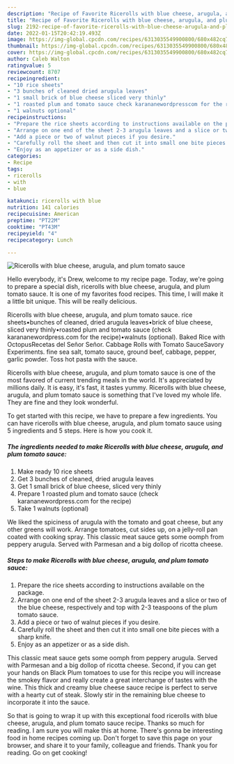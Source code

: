 ```yaml
---
description: "Recipe of Favorite Ricerolls with blue cheese, arugula, and plum tomato sauce"
title: "Recipe of Favorite Ricerolls with blue cheese, arugula, and plum tomato sauce"
slug: 2192-recipe-of-favorite-ricerolls-with-blue-cheese-arugula-and-plum-tomato-sauce
date: 2022-01-15T20:42:19.493Z
image: https://img-global.cpcdn.com/recipes/6313035549900800/680x482cq70/ricerolls-with-blue-cheese-arugula-and-plum-tomato-sauce-recipe-main-photo.jpg
thumbnail: https://img-global.cpcdn.com/recipes/6313035549900800/680x482cq70/ricerolls-with-blue-cheese-arugula-and-plum-tomato-sauce-recipe-main-photo.jpg
cover: https://img-global.cpcdn.com/recipes/6313035549900800/680x482cq70/ricerolls-with-blue-cheese-arugula-and-plum-tomato-sauce-recipe-main-photo.jpg
author: Caleb Walton
ratingvalue: 5
reviewcount: 8707
recipeingredient:
- "10 rice sheets"
- "3 bunches of cleaned dried arugula leaves"
- "1 small brick of blue cheese sliced very thinly"
- "1 roasted plum and tomato sauce check karananewordpresscom for the recipe"
- "1 walnuts optional"
recipeinstructions:
- "Prepare the rice sheets according to instructions available on the package."
- "Arrange on one end of the sheet 2-3 arugula leaves and a slice or two of the blue cheese, respectively and top with 2-3 teaspoons of the plum tomato sauce."
- "Add a piece or two of walnut pieces if you desire."
- "Carefully roll the sheet and then cut it into small one bite pieces with a sharp knife."
- "Enjoy as an appetizer or as a side dish."
categories:
- Recipe
tags:
- ricerolls
- with
- blue

katakunci: ricerolls with blue 
nutrition: 141 calories
recipecuisine: American
preptime: "PT22M"
cooktime: "PT43M"
recipeyield: "4"
recipecategory: Lunch

---
```



![Ricerolls with blue cheese, arugula, and plum tomato sauce](https://img-global.cpcdn.com/recipes/6313035549900800/680x482cq70/ricerolls-with-blue-cheese-arugula-and-plum-tomato-sauce-recipe-main-photo.jpg)

Hello everybody, it's Drew, welcome to my recipe page. Today, we're going to prepare a special dish, ricerolls with blue cheese, arugula, and plum tomato sauce. It is one of my favorites food recipes. This time, I will make it a little bit unique. This will be really delicious.

Ricerolls with blue cheese, arugula, and plum tomato sauce. rice sheets•bunches of cleaned, dried arugula leaves•brick of blue cheese, sliced very thinly•roasted plum and tomato sauce (check karananewordpress.com for the recipe)•walnuts (optional). Baked Rice with OctopusRecetas del Señor Señor. Cabbage Rolls with Tomato SauceSavory Experiments. fine sea salt, tomato sauce, ground beef, cabbage, pepper, garlic powder. Toss hot pasta with the sauce.

Ricerolls with blue cheese, arugula, and plum tomato sauce is one of the most favored of current trending meals in the world. It's appreciated by millions daily. It is easy, it's fast, it tastes yummy. Ricerolls with blue cheese, arugula, and plum tomato sauce is something that I've loved my whole life. They are fine and they look wonderful.


To get started with this recipe, we have to prepare a few ingredients. You can have ricerolls with blue cheese, arugula, and plum tomato sauce using 5 ingredients and 5 steps. Here is how you cook it.

<!--inarticleads1-->

##### The ingredients needed to make Ricerolls with blue cheese, arugula, and plum tomato sauce:

1. Make ready 10 rice sheets
1. Get 3 bunches of cleaned, dried arugula leaves
1. Get 1 small brick of blue cheese, sliced very thinly
1. Prepare 1 roasted plum and tomato sauce (check karananewordpress.com for the recipe)
1. Take 1 walnuts (optional)


We liked the spiciness of arugula with the tomato and goat cheese, but any other greens will work. Arrange tomatoes, cut sides up, on a jelly-roll pan coated with cooking spray. This classic meat sauce gets some oomph from peppery arugula. Served with Parmesan and a big dollop of ricotta cheese. 

<!--inarticleads2-->

##### Steps to make Ricerolls with blue cheese, arugula, and plum tomato sauce:

1. Prepare the rice sheets according to instructions available on the package.
1. Arrange on one end of the sheet 2-3 arugula leaves and a slice or two of the blue cheese, respectively and top with 2-3 teaspoons of the plum tomato sauce.
1. Add a piece or two of walnut pieces if you desire.
1. Carefully roll the sheet and then cut it into small one bite pieces with a sharp knife.
1. Enjoy as an appetizer or as a side dish.


This classic meat sauce gets some oomph from peppery arugula. Served with Parmesan and a big dollop of ricotta cheese. Second, if you can get your hands on Black Plum tomatoes to use for this recipe you will increase the smokey flavor and really create a great interchange of tastes with the wine. This thick and creamy blue cheese sauce recipe is perfect to serve with a hearty cut of steak. Slowly stir in the remaining blue cheese to incorporate it into the sauce. 

So that is going to wrap it up with this exceptional food ricerolls with blue cheese, arugula, and plum tomato sauce recipe. Thanks so much for reading. I am sure you will make this at home. There's gonna be interesting food in home recipes coming up. Don't forget to save this page on your browser, and share it to your family, colleague and friends. Thank you for reading. Go on get cooking!
